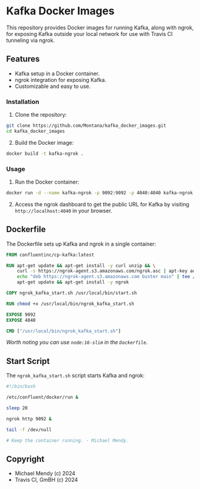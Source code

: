 # Kafka Docker Images

This repository provides Docker images for running Kafka, along with ngrok, for exposing Kafka outside your local network for use with Travis CI tunneling via ngrok.

## Features

- Kafka setup in a Docker container.
- ngrok integration for exposing Kafka.
- Customizable and easy to use.

### Installation

1. Clone the repository:

```sh
git clone https://github.com/Montana/kafka_docker_images.git
cd kafka_docker_images
```

2. Build the Docker image:

```sh
docker build -t kafka-ngrok .
```

### Usage

1. Run the Docker container:

```sh
docker run -d --name kafka-ngrok -p 9092:9092 -p 4040:4040 kafka-ngrok
```

2. Access the ngrok dashboard to get the public URL for Kafka by visiting `http://localhost:4040` in your browser.

## Dockerfile

The Dockerfile sets up Kafka and ngrok in a single container:

```Dockerfile
FROM confluentinc/cp-kafka:latest

RUN apt-get update && apt-get install -y curl unzip && \
    curl -s https://ngrok-agent.s3.amazonaws.com/ngrok.asc | apt-key add - && \
    echo "deb https://ngrok-agent.s3.amazonaws.com buster main" | tee /etc/apt/sources.list.d/ngrok.list && \
    apt-get update && apt-get install -y ngrok

COPY ngrok_kafka_start.sh /usr/local/bin/start.sh

RUN chmod +x /usr/local/bin/ngrok_kafka_start.sh

EXPOSE 9092
EXPOSE 4040

CMD ["/usr/local/bin/ngrok_kafka_start.sh"]
```
_Worth noting you can use `node:16-slim` in the `Dockerfile`_.

## Start Script

The `ngrok_kafka_start.sh` script starts Kafka and ngrok:

```bash
#!/bin/bash

/etc/confluent/docker/run &

sleep 20

ngrok http 9092 &

tail -f /dev/null

# Keep the container running. - Michael Mendy. 
```

## Copyright

* Michael Mendy (c) 2024
* Travis CI, GmBH (c) 2024
